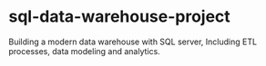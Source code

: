 # sql-data-warehouse-project
Building a modern data warehouse with SQL server, Including ETL processes, data modeling and analytics.
